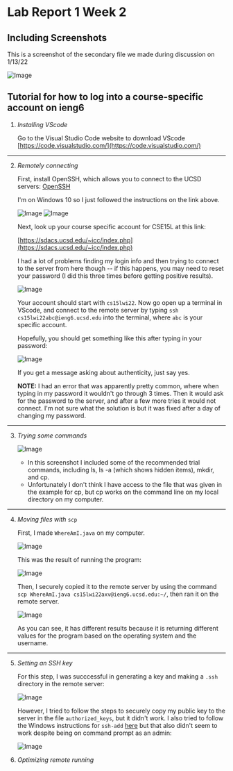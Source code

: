 # Lab Report 1 Week 2

## Including Screenshots

This is a screenshot of the secondary file we made during discussion on 1/13/22

![Image](test_screenshot.jpg)

## Tutorial for how to log into a course-specific account on ieng6

1. *Installing VScode*

    Go to the Visual Studio Code website to download VScode [https://code.visualstudio.com/](https://code.visualstudio.com/)

---

2. *Remotely connecting*

    First, install OpenSSH, which allows you to connect to the UCSD servers: [OpenSSH](https://docs.microsoft.com/en-us/windows-server/administration/openssh/openssh_install_firstuse)

    I'm on Windows 10 so I just followed the instructions on the link above.

    ![Image](images/install_openssh_instructions.png)
    ![Image](images/installed_openssh_settings.png)

    Next, look up your course specific account for CSE15L at this link: 

    [https://sdacs.ucsd.edu/~icc/index.php](https://sdacs.ucsd.edu/~icc/index.php)

    I had a lot of problems finding my login info and then trying to connect to the server from here though -- if this happens, you may need to reset your password (I did this three times before getting positive results).

    ![Image](images/account_lookup_results.png)

    Your account should start with `cs15lwi22`. Now go open up a terminal in VScode, and connect to the remote server by typing `ssh cs15lwi22abc@ieng6.ucsd.edu` into the terminal, where `abc` is your specific account. 

    Hopefully, you should get something like this after typing in your password:

    ![Image](images/connected_to_remote_server.png) 

    If you get a message asking about authenticity, just say yes.

    **NOTE:** I had an error that was apparently pretty common, where when typing in my password it wouldn't go through 3 times. Then it would ask for the password to the server, and after a few more tries it would not connect. I'm not sure what the solution is but it was fixed after a day of changing my password.

---

3. *Trying some commands*

    ![Image](images/testing_commands.png)

    * In this screenshot I included some of the recommended trial commands, including ls, ls -a (which shows hidden items), mkdir, and cp.
    * Unfortunately I don't think I have access to the file that was given in the example for cp, but cp works on the command line on my local directory on my computer.

---

4. *Moving files with* `scp`

    First, I made `WhereAmI.java` on my computer.

    ![Image](images/where_am_i.png)

    This was the result of running the program:

    ![Image](images/local_whereami_run.png)

    Then, I securely copied it to the remote server by using the command `scp WhereAmI.java cs15lwi22axv@ieng6.ucsd.edu:~/`, then ran it on the remote server.

    ![Image](images/scp_success.png)

    As you can see, it has different results because it is returning different values for the program based on the operating system and the username.

---

5. *Setting an SSH key*

    For this step, I was succcessful in generating a key and making a `.ssh` directory in the remote server:

    ![Image](images/ssh_keygen.png)

    However, I tried to follow the steps to securely copy my public key to the server in the file `authorized_keys`, but it didn't work. I also tried to follow the Windows instructions for `ssh-add` [here](https://docs.microsoft.com/en-us/windows-server/administration/openssh/openssh_keymanagement#user-key-generation) but that also didn't seem to work despite being on command prompt as an admin:

    ![Image](images/admin_ssh_agent_fail.png)

6. *Optimizing remote running*


